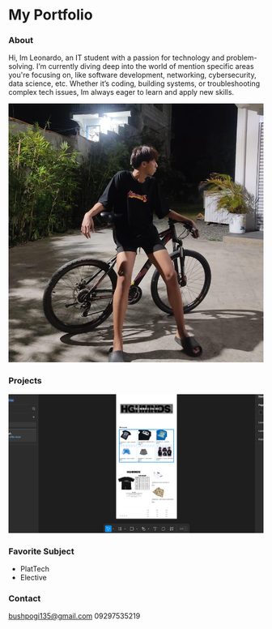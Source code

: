 # My Portfolio

### About
Hi, Im Leonardo, an IT student with a passion for technology and problem-solving. I’m currently diving deep into the world of mention specific areas you're focusing on, like software development, networking, cybersecurity, data science, etc. Whether it’s coding, building systems, or troubleshooting complex tech issues, Im always eager to learn and apply new skills.

![Camera shots](bush.jpeg.jpg)

### Projects


![Figma](highminds.jpeg.PNG)


### Favorite Subject
- PlatTech
- Elective

### Contact
bushpogi135@gmail.com
09297535219
